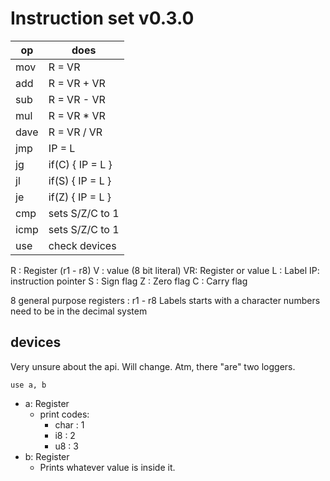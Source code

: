 # Instruction set v0.3.0

| op   | does             |
| ---- | ---------------- |
| mov  | R  = VR          |
| add  | R  = VR + VR     |
| sub  | R  = VR - VR     |
| mul  | R  = VR * VR     |
| dave | R  = VR / VR     |
| jmp  | IP = L           |
| jg   | if(C) { IP = L } |
| jl   | if(S) { IP = L } |
| je   | if(Z) { IP = L } |
| cmp  | sets S/Z/C to 1  |
| icmp | sets S/Z/C to 1  |
| use  | check devices    |

R :  Register (r1 - r8)
V :  value    (8 bit literal)
VR:  Register or value
L :  Label
IP:  instruction pointer
S :  Sign flag
Z :  Zero flag
C :  Carry flag

8 general purpose registers : r1 - r8
Labels starts with a character
numbers need to be in the decimal system

## devices

Very unsure about the api. Will change. Atm, there "are" two loggers.

`use a, b`

 - a: Register 
	 - print codes: 
		 - char : 1 
		 - i8   : 2 
		 - u8   : 3
 - b: Register 
	 - Prints whatever value is inside it.